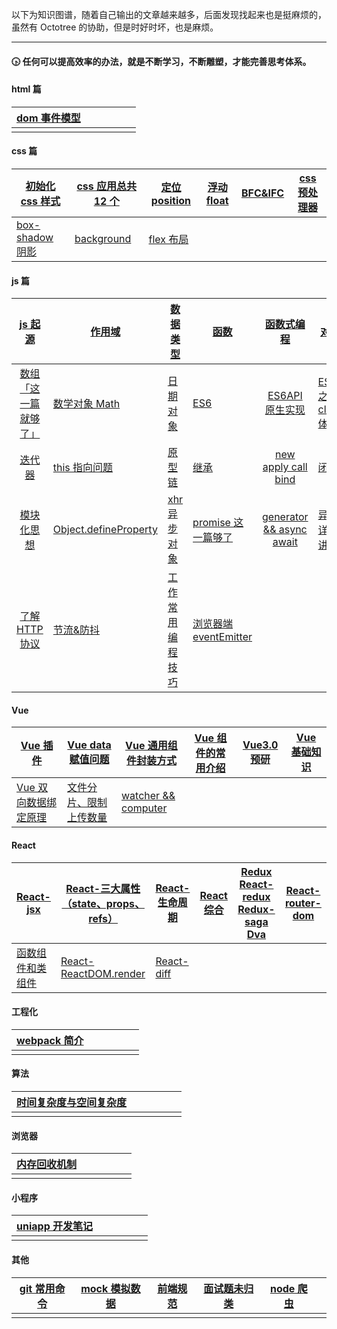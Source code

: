 以下为知识图谱，随着自己输出的文章越来越多，后面发现找起来也是挺麻烦的，虽然有 Octotree 的协助，但是时好时坏，也是麻烦。

---

#### 🕟 任何可以提高效率的办法，就是不断学习，不断雕塑，才能完善思考体系。

#### html 篇

| [dom 事件模型](https://gitee.com/juice-ice/technical-article/blob/master/2019%E5%B9%B4/10%E6%9C%88/%E4%BA%8B%E4%BB%B6%E6%A8%A1%E5%9E%8B.md) |     |     |     |     |     |
| :------------------------------------------------------------------------------------------------------------------------------------------ | :-: | --: | --- | --- | --- |
|                                                                                                                                             |     |     |     |     |     |

#### css 篇

| [初始化 css 样式](https://gitee.com/juice-ice/technical-article/blob/master/2019%E5%B9%B4/10%E6%9C%88/base.css)     | [css 应用总共 12 个](https://gitee.com/juice-ice/technical-article/blob/master/2019%E5%B9%B4/10%E6%9C%88/%E5%85%B6%E4%BB%96%E7%9A%84%E4%B8%80%E4%BA%9Bcss%E5%B1%9E%E6%80%A7.md) | [定位 position](https://gitee.com/juice-ice/technical-article/blob/master/2019%E5%B9%B4/10%E6%9C%88/%E5%AE%9A%E4%BD%8Dposition.md) | [浮动 float](<https://gitee.com/juice-ice/technical-article/blob/master/2019%E5%B9%B4/10%E6%9C%88/%E6%B5%AE%E5%8A%A8(float).md>) | [BFC&IFC](https://gitee.com/juice-ice/technical-article/blob/master/2019%E5%B9%B4/11%E6%9C%88/BFC%26IFC.md) | [css 预处理器](https://gitee.com/juice-ice/technical-article/blob/master/2020%E5%B9%B4/3%E6%9C%88/css%E9%A2%84%E5%A4%84%E7%90%86%E5%99%A8.md) |
| ------------------------------------------------------------------------------------------------------------------- | ------------------------------------------------------------------------------------------------------------------------------------------------------------------------------- | ---------------------------------------------------------------------------------------------------------------------------------- | -------------------------------------------------------------------------------------------------------------------------------- | ----------------------------------------------------------------------------------------------------------- | --------------------------------------------------------------------------------------------------------------------------------------------- |
| [box-shadow 阴影](https://gitee.com/juice-ice/technical-article/blob/master/2020%E5%B9%B4/9%E6%9C%88/box-shadow.md) | [background](https://gitee.com/juice-ice/technical-article/blob/master/2020%E5%B9%B4/9%E6%9C%88/background.md)                                                                  | [flex 布局](https://gitee.com/juice-ice/technical-article/blob/master/2020%E5%B9%B4/9%E6%9C%88/flex%E5%B8%83%E5%B1%80.md)          |                                                                                                                                  |                                                                                                             |                                                                                                                                               |

#### js 篇

|                                 [js 起源](https://gitee.com/juice-ice/technical-article/blob/master/2019%E5%B9%B4/8%E6%9C%88/%E5%9B%9E%E9%A1%BEJS%E5%8E%86%E5%8F%B2.md)                                  | [作用域](https://gitee.com/juice-ice/technical-article/blob/master/2020%E5%B9%B4/8%E6%9C%88/%E9%87%8D%E6%96%B0%E8%AE%A4%E8%AF%86%E4%BD%9C%E7%94%A8%E5%9F%9F.md)                     | [数据类型](https://gitee.com/juice-ice/technical-article/blob/master/2021%E5%B9%B4/1%E6%9C%88/%E6%95%B0%E6%8D%AE%E7%B1%BB%E5%9E%8B.md)                           | [函数](https://gitee.com/juice-ice/technical-article/blob/master/2020%E5%B9%B4/7%E6%9C%88/%E9%87%8D%E6%96%B0%E7%90%86%E8%A7%A3%E5%87%BD%E6%95%B0.md)            |   [函数式编程](https://gitee.com/juice-ice/technical-article/blob/master/2019%E5%B9%B4/11%E6%9C%88/arguments%26%E5%87%BD%E6%95%B0%E5%BC%8F%E7%BC%96%E7%A8%8B.md)    | [对象](https://gitee.com/juice-ice/technical-article/blob/master/2020%E5%B9%B4/7%E6%9C%88/%E9%87%8D%E6%96%B0%E8%AE%A4%E8%AF%86%E5%AF%B9%E8%B1%A1.md)                  |
| :------------------------------------------------------------------------------------------------------------------------------------------------------------------------------------------------------: | ----------------------------------------------------------------------------------------------------------------------------------------------------------------------------------- | ---------------------------------------------------------------------------------------------------------------------------------------------------------------- | --------------------------------------------------------------------------------------------------------------------------------------------------------------- | :-----------------------------------------------------------------------------------------------------------------------------------------------------------------: | --------------------------------------------------------------------------------------------------------------------------------------------------------------------- |
| [数组「这一篇就够了」](https://gitee.com/juice-ice/technical-article/blob/master/2021%E5%B9%B4/2%E6%9C%88/%E6%95%B0%E7%BB%84%E3%80%8C%E8%BF%99%E4%B8%80%E7%AF%87%E5%B0%B1%E5%A4%9F%E4%BA%86%E3%80%8D.md) | [数学对象 Math](https://gitee.com/juice-ice/technical-article/blob/master/2019%E5%B9%B4/11%E6%9C%88/%E6%95%B0%E5%AD%A6%E5%AF%B9%E8%B1%A1.md)                                        | [日期对象](https://gitee.com/juice-ice/technical-article/blob/master/2019%E5%B9%B4/11%E6%9C%88/%E6%97%A5%E6%9C%9F%E5%AF%B9%E8%B1%A1.md)                          | [ES6](https://gitee.com/juice-ice/technical-article/blob/master/2019%E5%B9%B4/10%E6%9C%88/es6.md)                                                               | [ES6API 原生实现](https://gitee.com/juice-ice/technical-article/blob/master/2019%E5%B9%B4/12%E6%9C%88/ES6%E8%AF%AD%E6%B3%95%E5%8E%9F%E7%94%9F%E5%AE%9E%E7%8E%B0.md) | [ES6 之 class 体验](https://gitee.com/juice-ice/technical-article/blob/master/2019%E5%B9%B4/11%E6%9C%88/%E7%B1%BBclass.md)                                            |
|                                       [迭代器](https://gitee.com/juice-ice/technical-article/blob/master/2020%E5%B9%B4/1%E6%9C%88/%E8%BF%AD%E4%BB%A3%E5%99%A8.md)                                        | [this 指向问题](https://gitee.com/juice-ice/technical-article/blob/master/2020%E5%B9%B4/2%E6%9C%88/%E5%8E%9F%E7%94%9F%E5%AE%9E%E7%8E%B0%E6%98%BE%E7%A4%BA%E7%BB%91%E5%AE%9Athis.md) | [原型链](https://gitee.com/juice-ice/technical-article/blob/master/2020%E5%B9%B4/7%E6%9C%88/%E9%87%8D%E6%96%B0%E8%AE%A4%E8%AF%86%E5%8E%9F%E5%9E%8B.md)           | [继承](https://gitee.com/juice-ice/technical-article/blob/master/2021%E5%B9%B4/2%E6%9C%88/%E7%BB%A7%E6%89%BF.md)                                                |      [new apply call bind](https://gitee.com/juice-ice/technical-article/blob/master/2021%E5%B9%B4/2%E6%9C%88/new%E3%80%81apply%E3%80%81call%E3%80%81bind.md)       | [闭包](https://gitee.com/juice-ice/technical-article/blob/master/2021%E5%B9%B4/2%E6%9C%88/%E9%97%AD%E5%8C%85.md)                                                      |
|                        [模块化思想](https://gitee.com/juice-ice/technical-article/blob/master/2019%E5%B9%B4/8%E6%9C%88/%E5%89%8D%E7%AB%AF%E4%B9%8B%E6%A8%A1%E5%9D%97%E5%8C%96.md)                        | [Object.defineProperty](https://gitee.com/juice-ice/technical-article/blob/master/2020%E5%B9%B4/6%E6%9C%88/Object.defineProperty.md)                                                | [xhr 异步对象](https://gitee.com/juice-ice/technical-article/blob/master/2019%E5%B9%B4/11%E6%9C%88/%E5%BC%82%E6%AD%A5%E5%AF%B9%E8%B1%A1XMLHttpRequest.md)        | [promise 这一篇够了](https://gitee.com/juice-ice/technical-article/blob/master/2020%E5%B9%B4/10%E6%9C%88/promise.md)                                            | [generator && async await](https://gitee.com/juice-ice/technical-article/blob/master/2020%E5%B9%B4/11%E6%9C%88/%E7%94%9F%E6%88%90%E5%99%A8%20&%20async%20await.md)  | [异步详细讲解](https://gitee.com/juice-ice/technical-article/blob/master/2019%E5%B9%B4/8%E6%9C%88/%E5%85%B3%E4%BA%8E%E5%BC%82%E6%AD%A5%E7%9A%84%E9%97%AE%E9%A2%98.md) |
|                            [了解 HTTP 协议](https://gitee.com/juice-ice/technical-article/blob/master/2019%E5%B9%B4/12%E6%9C%88/http%E5%8F%91%E5%B1%95%E5%8E%86%E7%A8%8B.md)                             | [节流&防抖](https://gitee.com/juice-ice/technical-article/blob/master/2020%E5%B9%B4/7%E6%9C%88/%E8%8A%82%E6%B5%81%E9%98%B2%E6%8A%96.md)                                             | [工作常用编程技巧](https://gitee.com/juice-ice/technical-article/blob/master/2020%E5%B9%B4/7%E6%9C%88/%E5%B8%B8%E7%94%A8%E7%BC%96%E7%A8%8B%E6%8A%80%E5%B7%A7.md) | [浏览器端 eventEmitter](https://gitee.com/juice-ice/technical-article/blob/master/2021%E5%B9%B4/3%E6%9C%88/%E6%B5%8F%E8%A7%88%E5%99%A8%E7%AB%AFeventEmitter.md) |                                                                                                                                                                     |                                                                                                                                                                       |

#### Vue

| [Vue 插件](https://gitee.com/juice-ice/technical-article/blob/master/2019%E5%B9%B4/11%E6%9C%88/vue%E6%8F%92%E4%BB%B6.md)                                              | [Vue data 赋值问题](https://gitee.com/juice-ice/technical-article/blob/master/2020%E5%B9%B4/1%E6%9C%88/vue%E6%95%B0%E7%BB%84%E8%B5%8B%E5%80%BC%E9%97%AE%E9%A2%98.md)   | [Vue 通用组件封装方式](https://gitee.com/juice-ice/technical-article/blob/master/2020%E5%B9%B4/4%E6%9C%88/Alert)                 | [Vue 组件的常用介绍](https://gitee.com/juice-ice/technical-article/blob/master/2020%E5%B9%B4/4%E6%9C%88/%E7%BB%84%E4%BB%B6.md) | [Vue3.0 预研](https://gitee.com/juice-ice/technical-article/blob/master/2020%E5%B9%B4/5%E6%9C%88/Vue3.0%E9%A2%84%E7%A0%94.md) | [Vue 基础知识](https://gitee.com/juice-ice/technical-article/blob/master/2020%E5%B9%B4/10%E6%9C%88/vue%E9%97%AE%E7%AD%94%E9%A2%98.md) |
| --------------------------------------------------------------------------------------------------------------------------------------------------------------------- | ---------------------------------------------------------------------------------------------------------------------------------------------------------------------- | -------------------------------------------------------------------------------------------------------------------------------- | ------------------------------------------------------------------------------------------------------------------------------ | ----------------------------------------------------------------------------------------------------------------------------- | ------------------------------------------------------------------------------------------------------------------------------------- |
| [Vue 双向数据绑定原理](https://gitee.com/juice-ice/technical-article/blob/master/2020%E5%B9%B4/12%E6%9C%88/%E5%8F%8C%E5%90%91%E6%95%B0%E6%8D%AE%E7%BB%91%E5%AE%9A.md) | [文件分片、限制上传数量](https://gitee.com/juice-ice/technical-article/blob/master/2021%E5%B9%B4/1%E6%9C%88/%E6%96%87%E4%BB%B6%E4%B8%8A%E4%BC%A0%E5%A4%84%E7%90%86.md) | [watcher && computer](https://gitee.com/juice-ice/technical-article/blob/master/2021%E5%B9%B4/1%E6%9C%88/watch%26%26computer.md) |                                                                                                                                |                                                                                                                               |                                                                                                                                       |

#### React

| [**React-jsx**](https://gitee.com/juice-ice/technical-article/blob/master/2021%E5%B9%B4/3%E6%9C%88/react-jsx.md)                                                                   | [React-三大属性（state、props、refs）](https://gitee.com/juice-ice/technical-article/blob/master/2021%E5%B9%B4/3%E6%9C%88/react-%E4%B8%89%E5%A4%A7%E5%B1%9E%E6%80%A7%EF%BC%88state%E3%80%81props%E3%80%81refs%EF%BC%89.md) | [React-生命周期](https://gitee.com/juice-ice/technical-article/blob/master/2021%E5%B9%B4/3%E6%9C%88/react-%E7%94%9F%E5%91%BD%E5%91%A8%E6%9C%9F.md) | [React 综合](https://gitee.com/juice-ice/technical-article/blob/master/2021%E5%B9%B4/3%E6%9C%88/react-%E7%BB%BC%E5%90%88%20%E5%BE%85%E8%A1%A5%E5%85%85.md) | [Redux React-redux Redux-saga Dva](https://gitee.com/juice-ice/technical-article/blob/master/2021%E5%B9%B4/3%E6%9C%88/redux%20react-redux%20react-saga%20dva.md) | [React-router-dom](https://gitee.com/juice-ice/technical-article/blob/master/2021%E5%B9%B4/3%E6%9C%88/react-router.md) |
| ---------------------------------------------------------------------------------------------------------------------------------------------------------------------------------- | -------------------------------------------------------------------------------------------------------------------------------------------------------------------------------------------------------------------------- | -------------------------------------------------------------------------------------------------------------------------------------------------- | ---------------------------------------------------------------------------------------------------------------------------------------------------------- | ---------------------------------------------------------------------------------------------------------------------------------------------------------------- | ---------------------------------------------------------------------------------------------------------------------- |
| [函数组件和类组件](https://gitee.com/juice-ice/technical-article/blob/master/2021%E5%B9%B4/3%E6%9C%88/%E7%B1%BB%E7%BB%84%E4%BB%B6%E4%B8%8E%E5%87%BD%E6%95%B0%E7%BB%84%E4%BB%B6.md) | [React-ReactDOM.render](https://gitee.com/juice-ice/technical-article/blob/master/2021%E5%B9%B4/3%E6%9C%88/react-ReactDOM.render%20%E6%9C%AA%E5%AE%8C%E6%88%90.md)                                                         | [React-diff](https://gitee.com/juice-ice/technical-article/blob/master/2021%E5%B9%B4/3%E6%9C%88/react-diff%20%E6%9C%AA%E5%AE%8C%E6%88%90.md)       |                                                                                                                                                            |                                                                                                                                                                  |                                                                                                                        |

#### 工程化

| [webpack 简介](https://gitee.com/juice-ice/technical-article/blob/master/2019%E5%B9%B4/8%E6%9C%88/webpack%E4%BB%8E0%E5%88%B01.md) |     |     |     |     |     |
| --------------------------------------------------------------------------------------------------------------------------------- | --- | --- | --- | --- | --- |
|                                                                                                                                   |     |     |     |     |     |

#### 算法

| [时间复杂度与空间复杂度](https://gitee.com/juice-ice/technical-article/blob/master/2021%E5%B9%B4/2%E6%9C%88/%E6%97%B6%E9%97%B4%E5%A4%8D%E6%9D%82%E5%BA%A6%E4%B8%8E%E7%A9%BA%E9%97%B4%E5%A4%8D%E6%9D%82%E5%BA%A6.md) |     |     |     |     |     |
| ------------------------------------------------------------------------------------------------------------------------------------------------------------------------------------------------------------------- | --- | --- | --- | --- | --- |
|                                                                                                                                                                                                                     |     |     |     |     |     |

#### 浏览器

| [内存回收机制](https://gitee.com/juice-ice/technical-article/blob/master/2021%E5%B9%B4/3%E6%9C%88/Chrome%E5%86%85%E5%AD%98%E5%9B%9E%E6%94%B6%E6%9C%BA%E5%88%B6.md) |     |     |     |     |     |
| ------------------------------------------------------------------------------------------------------------------------------------------------------------------ | --- | --- | --- | --- | --- |
|                                                                                                                                                                    |     |     |     |     |     |

#### 小程序

| [uniapp 开发笔记](https://gitee.com/juice-ice/technical-article/blob/master/2021%E5%B9%B4/1%E6%9C%88/uniapp%E7%AC%94%E8%AE%B0.md) |     |     |     |     |     |
| --------------------------------------------------------------------------------------------------------------------------------- | --- | --- | --- | --- | --- |
|                                                                                                                                   |     |     |     |     |     |

#### 其他

| [git 常用命令](https://gitee.com/juice-ice/technical-article/blob/master/2020%E5%B9%B4/4%E6%9C%88/Git%E5%B8%B8%E7%94%A8%E6%93%8D%E4%BD%9C.md) | [mock 模拟数据](<https://gitee.com/juice-ice/technical-article/blob/master/2020%E5%B9%B4/5%E6%9C%88/Mock(%E6%A8%A1%E6%8B%9F%E6%95%B0%E6%8D%AE).md>) | [前端规范](https://gitee.com/juice-ice/technical-article/blob/master/2020%E5%B9%B4/5%E6%9C%88/%E5%89%8D%E7%AB%AF%E8%A7%84%E8%8C%83.md) | [面试题未归类](https://gitee.com/juice-ice/technical-article/blob/master/2020%E5%B9%B4/7%E6%9C%88/%E9%9D%A2%E8%AF%95%E9%A2%98.md) | [node 爬虫](https://gitee.com/juice-ice/technical-article/tree/master/2020%E5%B9%B4/8%E6%9C%88/nodeScrapy) |     |
| --------------------------------------------------------------------------------------------------------------------------------------------- | --------------------------------------------------------------------------------------------------------------------------------------------------- | -------------------------------------------------------------------------------------------------------------------------------------- | --------------------------------------------------------------------------------------------------------------------------------- | ---------------------------------------------------------------------------------------------------------- | --- |
|                                                                                                                                               |                                                                                                                                                     |                                                                                                                                        |                                                                                                                                   |                                                                                                            |     |
